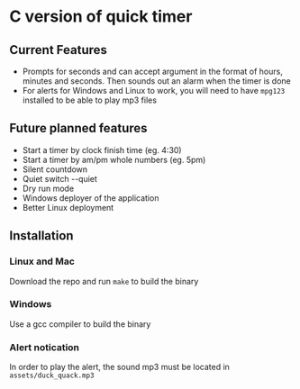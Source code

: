 # C version of quick timer

## Current Features
- Prompts for seconds and can accept argument in the format of hours, minutes
  and seconds. Then sounds out an alarm when the timer is done
- For alerts for Windows and Linux to work, you will need to have `mpg123`
  installed to be able to play mp3 files

## Future planned features
- Start a timer by clock finish time (eg. 4:30)
- Start a timer by am/pm whole numbers (eg. 5pm)
- Silent countdown
- Quiet switch --quiet
- Dry run mode
- Windows deployer of the application
- Better Linux deployment

## Installation
### Linux and Mac
Download the repo and run `make` to build the binary

### Windows
Use a gcc compiler to build the binary

### Alert notication
In order to play the alert, the sound mp3 must be located in
`assets/duck_quack.mp3`


